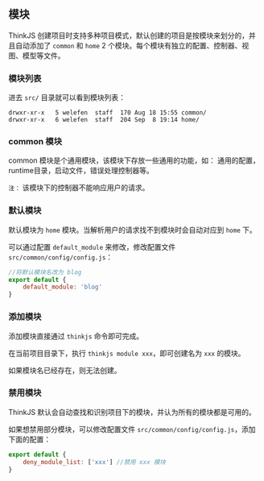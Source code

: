 ## 模块

ThinkJS 创建项目时支持多种项目模式，默认创建的项目是按模块来划分的，并且自动添加了 `common` 和 `home` 2 个模块。每个模块有独立的配置、控制器、视图、模型等文件。

### 模块列表

进去 `src/` 目录就可以看到模块列表：

```
drwxr-xr-x   5 welefen  staff  170 Aug 18 15:55 common/
drwxr-xr-x   6 welefen  staff  204 Sep  8 19:14 home/
```

### common 模块

common 模块是个通用模块，该模块下存放一些通用的功能，如： 通用的配置，runtime目录，启动文件，错误处理控制器等。

`注：` 该模块下的控制器不能响应用户的请求。

### 默认模块

默认模块为 `home` 模块。当解析用户的请求找不到模块时会自动对应到 `home` 下。

可以通过配置 `default_module` 来修改，修改配置文件 `src/common/config/config.js`：

```js
//将默认模块名改为 blog
export default {
    default_module: 'blog'
}
```

### 添加模块

添加模块直接通过 `thinkjs` 命令即可完成。

在当前项目目录下，执行 `thinkjs module xxx`，即可创建名为 `xxx` 的模块。

如果模块名已经存在，则无法创建。

### 禁用模块

ThinkJS 默认会自动查找和识别项目下的模块，并认为所有的模块都是可用的。

如果想禁用部分模块，可以修改配置文件 `src/common/config/config.js`，添加下面的配置：

```js
export default {
    deny_module_list: ['xxx'] //禁用 xxx 模块
}
```
